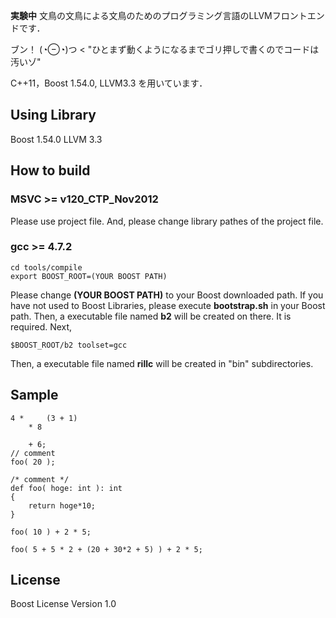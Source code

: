 **実験中**
文鳥の文鳥による文鳥のためのプログラミング言語のLLVMフロントエンドです．

ブン！ (◔⊖◔)つ < "ひとまず動くようになるまでゴリ押しで書くのでコードは汚いゾ"

C++11，Boost 1.54.0, LLVM3.3 を用いています．


Using Library
-
Boost 1.54.0
LLVM 3.3


How to build
-

### MSVC >= v120_CTP_Nov2012
Please use project file.
And, please change library pathes of the project file.

### gcc >= 4.7.2

    cd tools/compile
    export BOOST_ROOT=(YOUR BOOST PATH)
Please change **(YOUR BOOST PATH)** to your Boost downloaded path.
If you have not used to Boost Libraries, please execute **bootstrap.sh** in your Boost path. Then, a executable file named **b2** will be created on there. It is required.
Next,

    $BOOST_ROOT/b2 toolset=gcc
Then, a executable file named **rillc** will be created in "bin" subdirectories.


Sample
-

    4 *    	(3 + 1)
    	* 8
	
    	+ 6;
	// comment
    foo( 20 );

	/* comment */
    def foo( hoge: int ): int
    {
        return hoge*10;
    }

    foo( 10 ) + 2 * 5;

    foo( 5 + 5 * 2 + (20 + 30*2 + 5) ) + 2 * 5;


License
-

Boost License Version 1.0
